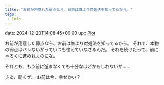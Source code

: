 ```yaml
---
title: "お前が用意した弱点なら、お前は誰より対処法を知ってるから。"
tags:
 - Info
---
```


date: 2024-12-20T14:08:45+09:00
up:: [Plot](../Teino/Bar/Novel/Chaos/Plot.md)

お前が用意した弱点なら、お前は誰より対処法を知ってるから。
それで、本物の弱点はバレないかっていつも怯えていなさるんだ。
それを続けたって、前にゃろくに進めねぇのにな。

それとも、もう前に進まなくても十分なほどかもしれないが……

さあ、聞くぜ。
お前は今、幸せかい？